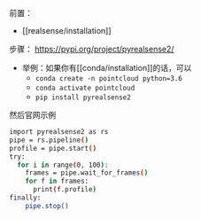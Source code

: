 前置：
- [[realsense/installation]]

步骤：
https://pypi.org/project/pyrealsense2/
- 举例：如果你有[[conda/installation]]的话，可以
  - `conda create -n pointcloud python=3.6`
  - `conda activate pointcloud`
  - `pip install pyrealsense2`

然后官网示例
```sh
import pyrealsense2 as rs
pipe = rs.pipeline()
profile = pipe.start()
try:
  for i in range(0, 100):
    frames = pipe.wait_for_frames()
    for f in frames:
      print(f.profile)
finally:
    pipe.stop()
```